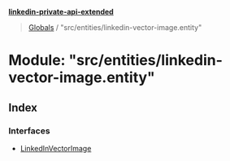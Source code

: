 **[linkedin-private-api-extended](../README.md)**

> [Globals](../globals.md) / "src/entities/linkedin-vector-image.entity"

# Module: "src/entities/linkedin-vector-image.entity"

## Index

### Interfaces

* [LinkedInVectorImage](../interfaces/_src_entities_linkedin_vector_image_entity_.linkedinvectorimage.md)
